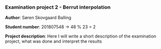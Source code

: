 ### Examination project 2 - Berrut interpolation

**Author**: Søren Skovgaard Balling

**Student number**: 201807548 $\rightarrow$ 48 % 23 = 2

**Project description**: Here I will write a short description of the examination project, what was done and interpret the results